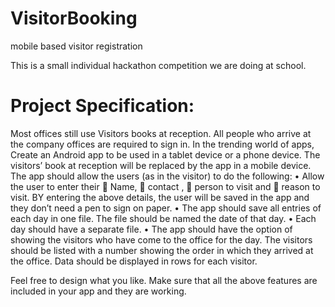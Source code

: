 # VisitorBooking
mobile based visitor registration

This is a small individual hackathon competition we are doing at school.

Project Specification:
======================

Most offices still use Visitors books at reception. All people who arrive at the company offices are required to sign in. In the trending world of apps, Create an Android app to be used in a tablet device or a phone device. 
The visitors’ book at reception will be replaced by the app in a mobile device.
The app should allow the users (as in the visitor) to do the following:
•	Allow the user to enter their
	 Name, 
	contact , 
	person to visit and
	 reason to visit.
BY entering the above details, the user will be saved in the app and they don’t need a pen to sign on paper.
•	The app should save all entries of each day in one file. The file should be named the date of that day.
•	Each day should have a separate file.
•	The app should have the option of showing the visitors who have come to the office for the day. The visitors should be listed with a number showing the order in which they arrived at the office. Data should be displayed in rows for each visitor.

Feel free to design what you like. Make sure that all the above features are included in your app and they are working.
